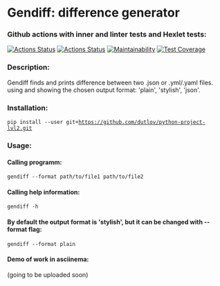 # Gendiff: difference generator
### Github actions with inner and linter tests and Hexlet tests:
[![Actions Status](https://github.com/dutlov/python-project-lvl2/actions/workflows/pyci.yml/badge.svg)](https://github.com/dutlov/python-project-lvl2/actions)
[![Actions Status](https://github.com/dutlov/python-project-lvl2/workflows/hexlet-check/badge.svg)](https://github.com/dutlov/python-project-lvl2/actions)
[![Maintainability](https://api.codeclimate.com/v1/badges/e53b3aefa8d3cbaab12d/maintainability)](https://codeclimate.com/github/dutlov/python-project-lvl2/maintainability)
[![Test Coverage](https://api.codeclimate.com/v1/badges/e53b3aefa8d3cbaab12d/test_coverage)](https://codeclimate.com/github/dutlov/python-project-lvl2/test_coverage)
### Description:
Gendiff finds and prints difference between two .json or .yml/.yaml files. using and showing the chosen output format: 'plain', 'stylish', 'json'.

### Installation:
<code>pip install --user git+https://github.com/dutlov/python-project-lvl2.git</code>

### Usage:
#### Calling programm:
<code>gendiff --format path/to/file1 path/to/file2</code>
#### Calling help information:
<code></code>
<code>gendiff -h</code>
#### By default the output format is 'stylish', but it can be changed with --format flag:
<code>gendiff --format plain</code>
#### Demo of work in asciinema:
(going to be uploaded soon)
